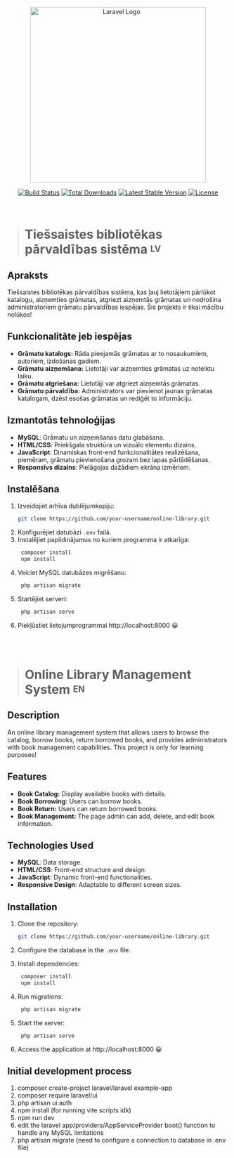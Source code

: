 <!-- Readable markdown preview in VS Code is CTRL + SHIFT + V -->
<p align="center"><a href="https://laravel.com" target="_blank"><img src="https://raw.githubusercontent.com/laravel/art/master/logo-lockup/5%20SVG/2%20CMYK/1%20Full%20Color/laravel-logolockup-cmyk-red.svg" width="400" alt="Laravel Logo"></a></p>

<p align="center">
<a href="https://github.com/laravel/framework/actions"><img src="https://github.com/laravel/framework/workflows/tests/badge.svg" alt="Build Status"></a>
<a href="https://packagist.org/packages/laravel/framework"><img src="https://img.shields.io/packagist/dt/laravel/framework" alt="Total Downloads"></a>
<a href="https://packagist.org/packages/laravel/framework"><img src="https://img.shields.io/packagist/v/laravel/framework" alt="Latest Stable Version"></a>
<a href="https://packagist.org/packages/laravel/framework"><img src="https://img.shields.io/packagist/l/laravel/framework" alt="License"></a>
</p>
<br>

> # Tiešsaistes bibliotēkas pārvaldības sistēma <sup><sub>LV</sub></sup>

## Apraksts

Tiešsaistes bibliotēkas pārvaldības sistēma, kas ļauj lietotājiem pārlūkot katalogu, aizņemties grāmatas, atgriezt aizņemtās grāmatas un nodrošina administratoriem grāmatu pārvaldības iespējas.
Šis projekts ir tikai mācību nolūkos!

## Funkcionalitāte jeb iespējas

- **Grāmatu katalogs:** Rāda pieejamās grāmatas ar to nosaukumiem, autoriem, izdošanas gadiem.
- **Grāmatu aizņemšana:** Lietotāji var aizņemties grāmatas uz noteiktu laiku.
- **Grāmatu atgriešana:** Lietotāji var atgriezt aizņemtās grāmatas.
- **Grāmatu pārvaldība:** Administrators var pievienot jaunas grāmatas katalogam, dzēst esošas grāmatas un rediģēt to informāciju.


## Izmantotās tehnoloģijas

- **MySQL**: Grāmatu un aizņemšanas datu glabāšana.
- **HTML/CSS**: Priekšgala struktūra un vizuālo elementu dizains.
- **JavaScript**: Dinamiskas front-end funkcionalitātes realizēšana, piemēram, grāmatu pievienošana grozam bez lapas pārlādēšanas.
- **Responsīvs dizains**: Pielāgojas dažādiem ekrāna izmēriem.

## Instalēšana

1. Izveidojiet arhīva dublējumkopiju:
   ```bash
   git clone https://github.com/your-username/online-library.git
2. Konfigurējiet datubāzi `.env` failā.
3. Instalējiet papildinājumus no kuriem programma ir atkarīga:
   ```bash
    composer install
    npm install
4. Veiciet MySQL datubāzes migrēšanu:
   ```bash
    php artisan migrate
5. Startējiet serveri:
   ```bash
    php artisan serve
6. Piekļūstiet lietojumprogrammai http://localhost:8000 :grinning:

<br><br>

> # Online Library Management System <sup><sub>EN</sub></sup>

## Description

An online library management system that allows users to browse the catalog, borrow books, return borrowed books, and provides administrators with book management capabilities.
This project is only for learning purposes!

## Features

- **Book Catalog:** Display available books with details.
- **Book Borrowing:** Users can borrow books.
- **Book Return:** Users can return borrowed books.
- **Book Management:** The page admin can add, delete, and edit book information.

## Technologies Used

- **MySQL**: Data storage.
- **HTML/CSS**: Front-end structure and design.
- **JavaScript**: Dynamic front-end functionalities.
- **Responsive Design**: Adaptable to different screen sizes.

## Installation

1. Clone the repository:

   ```bash
   git clone https://github.com/your-username/online-library.git
2. Configure the database in the `.env` file.
3. Install dependencies:
   ```bash
    composer install
    npm install
4. Run migrations:
   ```bash
    php artisan migrate
5. Start the server:
   ```bash
    php artisan serve
6. Access the application at http://localhost:8000 :grinning:

## Initial development process
1. composer create-project laravel/laravel example-app
2. composer require laravel/ui
3. php artisan ui:auth
4. npm install (for running vite scripts idk)
5. npm run dev
6. edit the laravel app/providers/AppServiceProvider boot() function to handle any MySQL limitations
7. php artisan migrate (need to configure a connection to database in .env file)